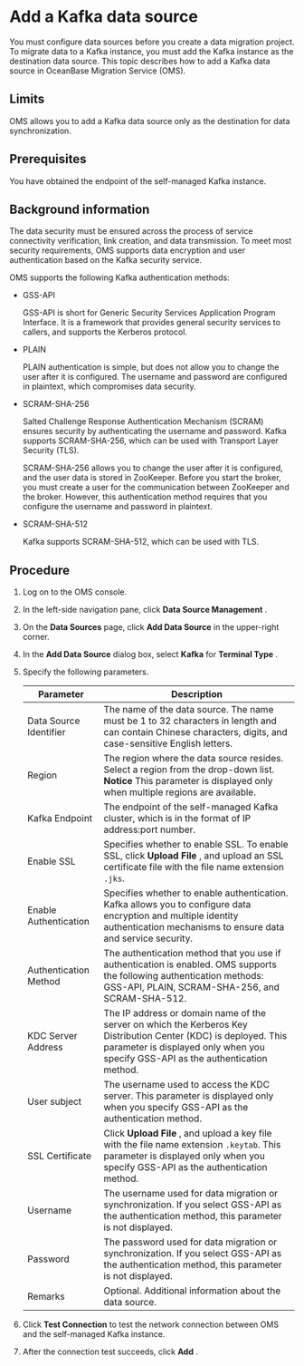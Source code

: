 Add a Kafka data source 
============================================

You must configure data sources before you create a data migration project. To migrate data to a Kafka instance, you must add the Kafka instance as the destination data source. This topic describes how to add a Kafka data source in OceanBase Migration Service (OMS). 

Limits 
---------------------------

OMS allows you to add a Kafka data source only as the destination for data synchronization.

Prerequisites 
----------------------------------

You have obtained the endpoint of the self-managed Kafka instance.

Background information 
-------------------------------------------

The data security must be ensured across the process of service connectivity verification, link creation, and data transmission. To meet most security requirements, OMS supports data encryption and user authentication based on the Kafka security service. 

OMS supports the following Kafka authentication methods:

* GSS-API

  GSS-API is short for Generic Security Services Application Program Interface. It is a framework that provides general security services to callers, and supports the Kerberos protocol.
  

* PLAIN

  PLAIN authentication is simple, but does not allow you to change the user after it is configured. The username and password are configured in plaintext, which compromises data security.
  

* SCRAM-SHA-256

  Salted Challenge Response Authentication Mechanism (SCRAM) ensures security by authenticating the username and password. Kafka supports SCRAM-SHA-256, which can be used with Transport Layer Security (TLS). 

  SCRAM-SHA-256 allows you to change the user after it is configured, and the user data is stored in ZooKeeper. Before you start the broker, you must create a user for the communication between ZooKeeper and the broker. However, this authentication method requires that you configure the username and password in plaintext.
  

* SCRAM-SHA-512

  Kafka supports SCRAM-SHA-512, which can be used with TLS.
  




Procedure 
------------------------------

1. Log on to the OMS console.

   

2. In the left-side navigation pane, click **Data Source Management** .

   

3. On the **Data Sources** page, click **Add Data Source** in the upper-right corner.

   

4. In the **Add Data Source** dialog box, select **Kafka** for **Terminal Type** .

   

5. Specify the following parameters. 

   

   |     **Parameter**      |                                                                                            **Description**                                                                                            |
   |------------------------|-------------------------------------------------------------------------------------------------------------------------------------------------------------------------------------------------------|
   | Data Source Identifier | The name of the data source.  The name must be 1 to 32 characters in length and can contain Chinese characters, digits, and case-sensitive English letters.                           |
   | Region                 | The region where the data source resides. Select a region from the drop-down list.  **Notice**  This parameter is displayed only when multiple regions are available. |
   | Kafka Endpoint         | The endpoint of the self-managed Kafka cluster, which is in the format of IP address:port number.                                                                                                     |
   | Enable SSL             | Specifies whether to enable SSL. To enable SSL, click **Upload File** , and upload an SSL certificate file with the file name extension `.jks`.                                                       |
   | Enable Authentication  | Specifies whether to enable authentication. Kafka allows you to configure data encryption and multiple identity authentication mechanisms to ensure data and service security.                        |
   | Authentication Method  | The authentication method that you use if authentication is enabled. OMS supports the following authentication methods: GSS-API, PLAIN, SCRAM-SHA-256, and SCRAM-SHA-512.                             |
   | KDC Server Address     | The IP address or domain name of the server on which the Kerberos Key Distribution Center (KDC) is deployed. This parameter is displayed only when you specify GSS-API as the authentication method.  |
   | User subject           | The username used to access the KDC server.  This parameter is displayed only when you specify GSS-API as the authentication method.                                                  |
   | SSL Certificate        | Click **Upload File** , and upload a key file with the file name extension `.keytab`.  This parameter is displayed only when you specify GSS-API as the authentication method.        |
   | Username               | The username used for data migration or synchronization.  If you select GSS-API as the authentication method, this parameter is not displayed.                                        |
   | Password               | The password used for data migration or synchronization.  If you select GSS-API as the authentication method, this parameter is not displayed.                                        |
   | Remarks                | Optional. Additional information about the data source.                                                                                                                                               |

   

6. Click **Test Connection** to test the network connection between OMS and the self-managed Kafka instance.

   

7. After the connection test succeeds, click **Add** .

   



